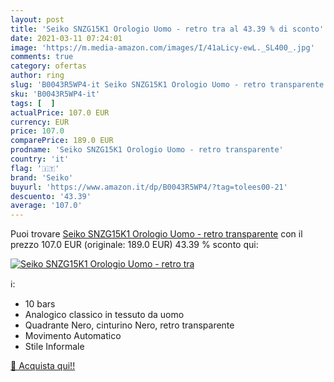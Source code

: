 ```yaml
---
layout: post
title: 'Seiko SNZG15K1 Orologio Uomo - retro tra al 43.39 % di sconto'
date: 2021-03-11 07:24:01
image: 'https://m.media-amazon.com/images/I/41aLicy-ewL._SL400_.jpg'
comments: true
category: ofertas
author: ring
slug: 'B0043R5WP4-it Seiko SNZG15K1 Orologio Uomo - retro transparente'
sku: 'B0043R5WP4-it'
tags: [  ]
actualPrice: 107.0 EUR
currency: EUR
price: 107.0
comparePrice: 189.0 EUR
prodname: 'Seiko SNZG15K1 Orologio Uomo - retro transparente'
country: 'it'
flag: '🇮🇹'
brand: 'Seiko'
buyurl: 'https://www.amazon.it/dp/B0043R5WP4/?tag=tolees00-21'
descuento: '43.39'
average: '107.0'
---
```


Puoi trovare [Seiko SNZG15K1 Orologio Uomo - retro transparente](https://www.amazon.it/dp/B0043R5WP4/?tag=tolees00-21) con il prezzo 107.0 EUR (originale: 189.0 EUR) 43.39 % sconto qui:

[![Seiko SNZG15K1 Orologio Uomo - retro tra](https://m.media-amazon.com/images/I/41aLicy-ewL._SL400_.jpg)](https://www.amazon.it/dp/B0043R5WP4/?tag=tolees00-21)

ℹ️:

- 10 bars
- Analogico classico in tessuto da uomo
- Quadrante Nero, cinturino Nero, retro transparente
- Movimento Automatico
- Stile Informale

[🛒 Acquista qui!!](https://www.amazon.it/dp/B0043R5WP4/?tag=tolees00-21)
